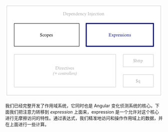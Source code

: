 ![expressions-and-filters](/assets/expressions-and-filters.png)

我们已经完整开发了作用域系统，它同时也是 Angular 变化侦测系统的核心。下面我们把注意力转移到 _expression_ 上面来，expression 是一个允许对这个核心进行无摩擦访问的特性。通过表达式，我们精准地访问和操作作用域上的数据，并在上面进行一些计算。